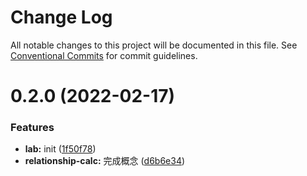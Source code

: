 # Change Log

All notable changes to this project will be documented in this file.
See [Conventional Commits](https://conventionalcommits.org) for commit guidelines.

# 0.2.0 (2022-02-17)


### Features

* **lab:** init ([1f50f78](https://github.com/marco79423/mysite-frontend/commit/1f50f7841296cabadf1177b93910cc4bd0a4433a))
* **relationship-calc:** 完成概念 ([d6b6e34](https://github.com/marco79423/mysite-frontend/commit/d6b6e34253ccca373f3ca72dd7d386e24f213efc))

